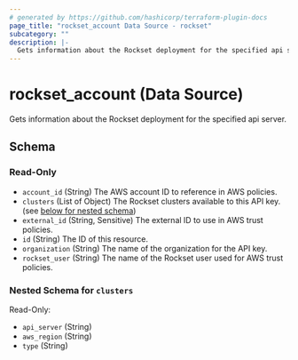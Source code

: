 ```yaml
---
# generated by https://github.com/hashicorp/terraform-plugin-docs
page_title: "rockset_account Data Source - rockset"
subcategory: ""
description: |-
  Gets information about the Rockset deployment for the specified api server.
---
```


# rockset_account (Data Source)

Gets information about the Rockset deployment for the specified api server.



<!-- schema generated by tfplugindocs -->
## Schema

### Read-Only

- `account_id` (String) The AWS account ID to reference in AWS policies.
- `clusters` (List of Object) The Rockset clusters available to this API key. (see [below for nested schema](#nestedatt--clusters))
- `external_id` (String, Sensitive) The external ID to use in AWS trust policies.
- `id` (String) The ID of this resource.
- `organization` (String) The name of the organization for the API key.
- `rockset_user` (String) The name of the Rockset user used for AWS trust policies.

<a id="nestedatt--clusters"></a>
### Nested Schema for `clusters`

Read-Only:

- `api_server` (String)
- `aws_region` (String)
- `type` (String)
